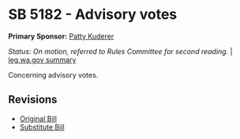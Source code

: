 # SB 5182 - Advisory votes
**Primary Sponsor:** [Patty Kuderer](/person/leg/patty.kuderer.md)

*Status: On motion, referred to Rules Committee for second reading.* | [leg.wa.gov summary](https://app.leg.wa.gov/billsummary?BillNumber=5182&Year=2021)

Concerning advisory votes.

## Revisions
* [Original Bill](1/)
* [Substitute Bill](S/)